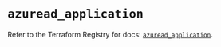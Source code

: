 # `azuread_application`

Refer to the Terraform Registry for docs: [`azuread_application`](https://registry.terraform.io/providers/hashicorp/azuread/2.50.0/docs/resources/application).
